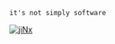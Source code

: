 ```
it's not simply software
```


[![jiNx](https://i9.ytimg.com/vi/CT1crM1Vt2Y/mq3.jpg?sqp=CIDniIQG&rs=AOn4CLCXmKA8MamGTlBA5tASjETtAkm4HQ)](https://youtu.be/CT1crM1Vt2Y)
